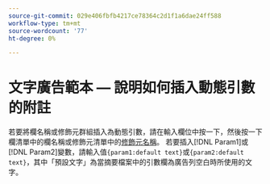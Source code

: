 ```yaml
---
source-git-commit: 029e406fbfb4217ce78364c2d1f1a6dae24ff588
workflow-type: tm+mt
source-wordcount: '77'
ht-degree: 0%

---
```

# 文字廣告範本 — 說明如何插入動態引數的附註

<!-- moved to snippet because used multiple times in one file, which ExL doesn't support -->

若要將欄名稱或修飾元群組插入為動態引數，請在輸入欄位中按一下，然後按一下欄清單中的欄名稱或修飾元清單中的[修飾元名稱](/help/search-social-commerce/campaign-management/inventory-feeds/modifiers-manage.md)。 若要插入[!DNL Param1]或[!DNL Param2]變數，請輸入值`{param1:default text}`或`{param2:default text}`，其中「預設文字」為當摘要檔案中的引數欄為廣告列空白時所使用的文字。
